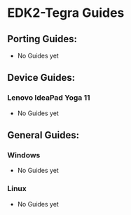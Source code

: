 # EDK2-Tegra Guides

## Porting Guides:

   - No Guides yet

## Device Guides:

### Lenovo IdeaPad Yoga 11

   - No Guides yet

## General Guides:

### Windows

   - No Guides yet

### Linux

   - No Guides yet
